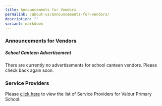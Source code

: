 ```yaml
---
title: Announcements for Vendors
permalink: /about-us/announcements-for-vendors/
description: ""
variant: markdown
---
```

### Announcements for Vendors
##### School Canteen Advertisement
There are currently no advertisements for school canteen vendors. Please check back again soon.

### Service Providers

Please [click here](/about-us/general-information/service-providers/) to view the list of Service Providers for Valour Primary School.